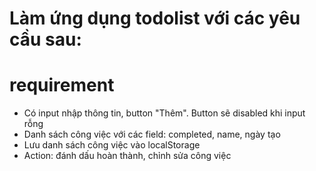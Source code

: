 # Làm ứng dụng todolist với các yêu cầu sau:

# requirement 
- Có input nhập thông tin, button "Thêm". Button sẽ disabled khi input rỗng
- Danh sách công việc với các field: completed, name, ngày tạo
- Lưu danh sách công việc vào localStorage
- Action: đánh dấu hoàn thành, chỉnh sửa công việc